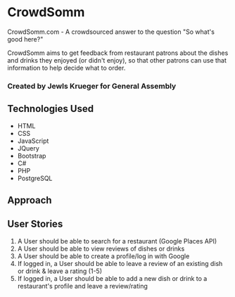 # CrowdSomm
CrowdSomm.com - A crowdsourced answer to the question "So what's good here?"

CrowdSomm aims to get feedback from restaurant patrons about the dishes and drinks they enjoyed (or didn't enjoy), so that other patrons can use that information to help decide what to order.

### Created by Jewls Krueger for General Assembly

## Technologies Used
- HTML
- CSS
- JavaScript
- JQuery
- Bootstrap
- C#
- PHP
- PostgreSQL

## Approach

## User Stories
1. A User should be able to search for a restaurant (Google Places API)
2. A User should be able to view reviews of dishes or drinks
3. A User should be able to create a profile/log in with Google
4. If logged in, a User should be able to leave a review of an existing dish or drink & leave a rating (1-5)
5. If logged in, a User should be able to add a new dish or drink to a restaurant's profile and leave a review/rating
